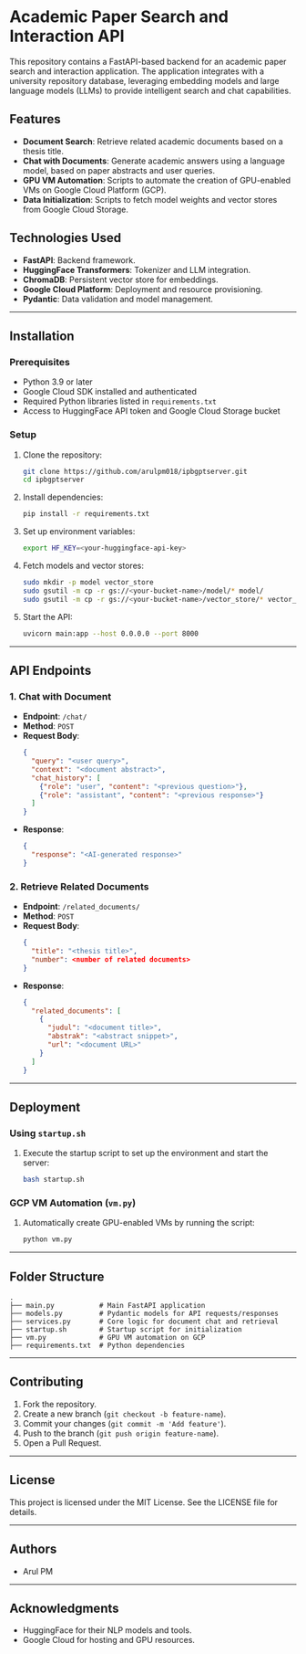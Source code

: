 # Academic Paper Search and Interaction API

This repository contains a FastAPI-based backend for an academic paper search and interaction application. The application integrates with a university repository database, leveraging embedding models and large language models (LLMs) to provide intelligent search and chat capabilities.

## Features

- **Document Search**: Retrieve related academic documents based on a thesis title.
- **Chat with Documents**: Generate academic answers using a language model, based on paper abstracts and user queries.
- **GPU VM Automation**: Scripts to automate the creation of GPU-enabled VMs on Google Cloud Platform (GCP).
- **Data Initialization**: Scripts to fetch model weights and vector stores from Google Cloud Storage.

## Technologies Used

- **FastAPI**: Backend framework.
- **HuggingFace Transformers**: Tokenizer and LLM integration.
- **ChromaDB**: Persistent vector store for embeddings.
- **Google Cloud Platform**: Deployment and resource provisioning.
- **Pydantic**: Data validation and model management.

---

## Installation

### Prerequisites
- Python 3.9 or later
- Google Cloud SDK installed and authenticated
- Required Python libraries listed in `requirements.txt`
- Access to HuggingFace API token and Google Cloud Storage bucket

### Setup
1. Clone the repository:
   ```bash
   git clone https://github.com/arulpm018/ipbgptserver.git
   cd ipbgptserver
   ```

2. Install dependencies:
   ```bash
   pip install -r requirements.txt
   ```

3. Set up environment variables:
   ```bash
   export HF_KEY=<your-huggingface-api-key>
   ```

4. Fetch models and vector stores:
   ```bash
   sudo mkdir -p model vector_store
   sudo gsutil -m cp -r gs://<your-bucket-name>/model/* model/
   sudo gsutil -m cp -r gs://<your-bucket-name>/vector_store/* vector_store/
   ```

5. Start the API:
   ```bash
   uvicorn main:app --host 0.0.0.0 --port 8000
   ```

---

## API Endpoints

### 1. **Chat with Document**
   - **Endpoint**: `/chat/`
   - **Method**: `POST`
   - **Request Body**:
     ```json
     {
       "query": "<user query>",
       "context": "<document abstract>",
       "chat_history": [
         {"role": "user", "content": "<previous question>"},
         {"role": "assistant", "content": "<previous response>"}
       ]
     }
     ```
   - **Response**:
     ```json
     {
       "response": "<AI-generated response>"
     }
     ```

### 2. **Retrieve Related Documents**
   - **Endpoint**: `/related_documents/`
   - **Method**: `POST`
   - **Request Body**:
     ```json
     {
       "title": "<thesis title>",
       "number": <number of related documents>
     }
     ```
   - **Response**:
     ```json
     {
       "related_documents": [
         {
           "judul": "<document title>",
           "abstrak": "<abstract snippet>",
           "url": "<document URL>"
         }
       ]
     }
     ```

---

## Deployment

### Using `startup.sh`
1. Execute the startup script to set up the environment and start the server:
   ```bash
   bash startup.sh
   ```

### GCP VM Automation (`vm.py`)
1. Automatically create GPU-enabled VMs by running the script:
   ```bash
   python vm.py
   ```

---

## Folder Structure

```
.
├── main.py           # Main FastAPI application
├── models.py         # Pydantic models for API requests/responses
├── services.py       # Core logic for document chat and retrieval
├── startup.sh        # Startup script for initialization
├── vm.py             # GPU VM automation on GCP
├── requirements.txt  # Python dependencies
```

---

## Contributing

1. Fork the repository.
2. Create a new branch (`git checkout -b feature-name`).
3. Commit your changes (`git commit -m 'Add feature'`).
4. Push to the branch (`git push origin feature-name`).
5. Open a Pull Request.

---

## License

This project is licensed under the MIT License. See the LICENSE file for details.

---

## Authors

- Arul PM

---

## Acknowledgments

- HuggingFace for their NLP models and tools.
- Google Cloud for hosting and GPU resources.

